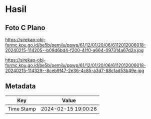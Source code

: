 # Hasil

## Foto C Plano

https://sirekap-obj-formc.kpu.go.id/be5b/pemilu/ppwp/61/12/01/20/06/6112012006018-20240215-114205--b08d6bd4-f200-41f0-a664-097314a67d2a.jpg

https://sirekap-obj-formc.kpu.go.id/be5b/pemilu/ppwp/61/12/01/20/06/6112012006018-20240215-114329--8ceb9f47-2e36-4c85-a3d7-88c1ad53b49e.jpg


## Metadata

| Key        | Value               |
| ---------- | ------------------- |
| Time Stamp | 2024-02-15 19:00:26 |



